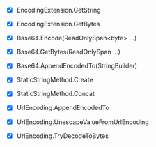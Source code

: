 ﻿- [x] EncodingExtension.GetString
- [x] EncodingExtension.GetBytes

- [x] Base64.Encode(ReadOnlySpan&lt;byte&gt; ...)
- [x] Base64.GetBytes(ReadOnlySpan<char> ...)
- [x] Base64.AppendEncodedTo(StringBuilder)

- [x] StaticStringMethod.Create
- [x] StaticStringMethod.Concat

- [x] UrlEncoding.AppendEncodedTo
- [x] UrlEncoding.UnescapeValueFromUrlEncoding
- [x] UrlEncoding.TryDecodeToBytes